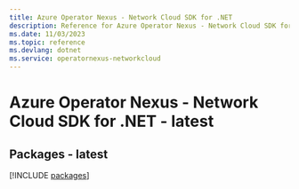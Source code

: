 ```yaml
---
title: Azure Operator Nexus - Network Cloud SDK for .NET
description: Reference for Azure Operator Nexus - Network Cloud SDK for .NET
ms.date: 11/03/2023
ms.topic: reference
ms.devlang: dotnet
ms.service: operatornexus-networkcloud
---
```

# Azure Operator Nexus - Network Cloud SDK for .NET - latest
## Packages - latest
[!INCLUDE [packages](operator-nexus---network-cloud-index.md)]